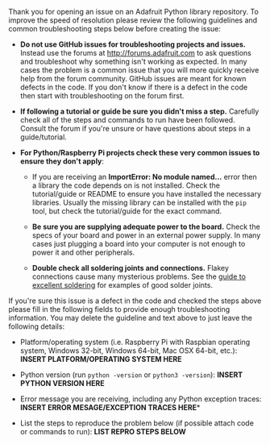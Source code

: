 Thank you for opening an issue on an Adafruit Python library repository. To improve the speed of resolution please
review the following guidelines and common troubleshooting steps below before creating the issue:

- **Do not use GitHub issues for troubleshooting projects and issues.**  Instead use the forums
  at http://forums.adafruit.com to ask questions and troubleshoot why something isn't working as expected. In many cases
  the problem is a common issue that you will more quickly receive help from the forum community. GitHub issues are
  meant for known defects in the code. If you don't know if there is a defect in the code then start with
  troubleshooting on the forum first.

- **If following a tutorial or guide be sure you didn't miss a step.** Carefully check all of the steps and commands to
  run have been followed. Consult the forum if you're unsure or have questions about steps in a guide/tutorial.

- **For Python/Raspberry Pi projects check these very common issues to ensure they don't apply**:

    - If you are receiving an **ImportError: No module named...** error then a library the code depends on is not
      installed. Check the tutorial/guide or README to ensure you have installed the necessary libraries. Usually the
      missing library can be installed with the `pip` tool, but check the tutorial/guide for the exact command.

    - **Be sure you are supplying adequate power to the board.**  Check the specs of your board and power in an external
      power supply. In many cases just plugging a board into your computer is not enough to power it and other
      peripherals.

    - **Double check all soldering joints and connections.**  Flakey connections cause many mysterious problems. See
      the [guide to excellent soldering](https://learn.adafruit.com/adafruit-guide-excellent-soldering/tools) for
      examples of good solder joints.

If you're sure this issue is a defect in the code and checked the steps above please fill in the following fields to
provide enough troubleshooting information. You may delete the guideline and text above to just leave the following
details:

- Platform/operating system (i.e. Raspberry Pi with Raspbian operating system, Windows 32-bit, Windows 64-bit, Mac OSX
  64-bit, etc.):  **INSERT PLATFORM/OPERATING SYSTEM HERE**

- Python version (run `python -version` or `python3 -version`):  **INSERT PYTHON VERSION HERE**

- Error message you are receiving, including any Python exception traces:  **INSERT ERROR MESAGE/EXCEPTION TRACES
  HERE***

- List the steps to reproduce the problem below (if possible attach code or commands to run): **LIST REPRO STEPS BELOW**
